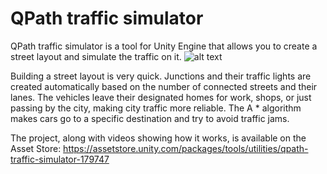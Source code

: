 # QPath traffic simulator
QPath traffic simulator is a tool for Unity Engine that allows you to create a street layout and simulate the traffic on it.
![alt text](https://assetstorev1-prd-cdn.unity3d.com/key-image/8c079989-adf0-4406-b770-28c2aeddcd11.webp)

Building a street layout is very quick. Junctions and their traffic lights are created automatically based on the number of connected streets and their lanes. The vehicles leave their designated homes for work, shops, or just passing by the city, making city traffic more reliable. The A * algorithm makes cars go to a specific destination and try to avoid traffic jams.

The project, along with videos showing how it works, is available on the Asset Store:
https://assetstore.unity.com/packages/tools/utilities/qpath-traffic-simulator-179747
